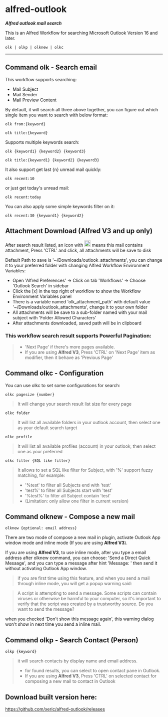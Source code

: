 # alfred-outlook
***Alfred outlook mail search***

This is an Alfred Workflow for searching Microsoft Outlook Version 16 and later.
```
olk | olkp | olknew | olkc
```
----------------------------------------

## Command olk - Search email

This workflow supports searching:
- Mail Subject
- Mail Sender
- Mail Preview Content

By default, it will search all three above together, you can figure out which single item you want to search with below format:

    olk from:{keyword}
<h>
    
    olk title:{keyword}

Supports multiple keywords search:

    olk {keyword1} {keyword2} {keyword3}
<h>

    olk title:{keyword1} {keyword2} {keyword3}

It also support get last {n} unread mail quickly:

    olk recent:10

or just get today's unread mail:

    olk recent:today

You can also apply some simple keywords filter on it:

    olk recent:30 {keyword1} {keyword2} 

## Attachment Download (**Alfred V3** and up only)
After search result listed, an icon with <img src="https://raw.githubusercontent.com/xeric/alfred-outlook/master/attachment.png" width="20" height="20"> means this mail contains attachment, Press 'CTRL' and click, all attachments will be save to disk

Default Path to save is '~/Downloads/outlook_attachments', you can change it to your preferred folder with changing Alfred Workflow Environment Variables:
  * Open 'Alfred Preferences' -> Click on tab 'Workflows' -> Choose 'Outlook Search' in sidebar
  * Click the [x] in the top right of workflow to show the Workflow Environment Variables panel
  * There is a variable named 'olk_attachment_path' with default value '~/Downloads/outlook_attachments', change it to your own folder
  * All attachments will be save to a sub-folder named with your mail subject with 'Folder Allowed Characters'
  * After attachments downloaded, saved path will be in clipboard

### This workflow search result supports Powerful Pagination:
> * 'Next Page' if there's more pages available.
> * If you are using **Alfred V3**, Press 'CTRL' on 'Next Page' item as modifier, then it behave as 'Previous Page'

## Command olkc - Configuration

You can use olkc to set some configurations for search:

    olkc pagesize {number}
>It will change your search result list size for every page

    olkc folder
>It will list all available folders in your outlook account, then select one as your default search target

    olkc profile
>It will list all available profiles (account) in your outlook, then select one as your preferred

    olkc filter {SQL like filter}
>It allows to set a SQL like filter for Subject, with '%' support fuzzy matching, for example:
>   * '%test' to filter all Subjects end with 'test'
>   * 'test%' to filter all Subjects start with 'test'
>   * '%test%' to filter all Subject contain 'test'
>   * (Limitation: only allow one filter in current version)

## Command olknew - Compose a new mail

    olknew {optional: email address}

There are two mode of compose a new mail in plugin, activate Outlook App window mode and inline mode (If you are using **Alfred V3**).

If you are using **Alfred V3**,
to use inline mode, after you type a email address after olknew command, you can choose: 'Send a Direct Quick Mesaage', and you can type a message after hint 'Message: ' then send it without activating Outlook App window.

> if you are first time using this feature, and when you send a mail through inline mode, you will get a popup warning said:

> A script is attempting to send a message. Some scripts can contain viruses or otherwise be harmful to your computer, so it's important to verify that the script was created by a trustworthy source.
Do you want to send the message?

when you checked 'Don't show this message again', this warning dialog won't show in next time you send a inline mail.


## Command olkp - Search Contact (Person)

    olkp {keyword}


 >it will search contacts by display name and email address.
 > * for found results, you can select to open contact pane in Outlook.
 > * If you are using **Alfred V3**, Press 'CTRL' on selected contact for composing a new mail to contact in Outlook

## Download built version here:

https://github.com/xeric/alfred-outlook/releases
